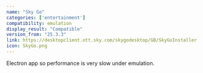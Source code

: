 ```yaml
---
name: "Sky Go"
categories: ['entertainment']
compatibility: emulation
display_result: "Compatible"
version_from: "25.3.3"
link: https://desktopclient.ott.sky.com/skygodesktop/GB/SkyGoInstaller.exe
icon: SkyGo.png
---
```

Electron app so performance is very slow under emulation. 